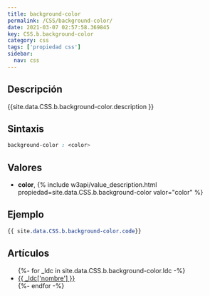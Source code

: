 ```yaml
---
title: background-color
permalink: /CSS/background-color/
date: 2021-03-07 02:57:58.369845
key: CSS.b.background-color
category: css
tags: ['propiedad css']
sidebar: 
  nav: css
---
```


## Descripción
{{site.data.CSS.b.background-color.description }}

## Sintaxis
~~~css
background-color : <color>
~~~

## Valores
* **color**,  {% include w3api/value_description.html propiedad=site.data.CSS.b.background-color valor="color" %}

## Ejemplo
~~~css
{{ site.data.CSS.b.background-color.code}}
~~~

## Artículos
<ul>
{%- for _ldc in site.data.CSS.b.background-color.ldc -%}
   <li>
       <a href="{{_ldc['url'] }}">{{ _ldc['nombre'] }}</a>
   </li>
{%- endfor -%}
</ul>
